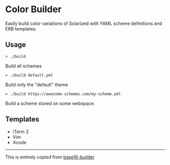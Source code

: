 # Color Builder
Easily build color variations of Solarized with YAML scheme definitions and ERB templates.

## Usage
    > ./build
Build all schemes

    > ./build default.yml
Build only the "default" theme

    > ./build https://awesome-schemes.com/my-scheme.yml
Build a scheme stored on some webspace.

## Templates
- iTerm 2
- Vim
- Xcode

---

This is entirely copied from
[base16-builder](https://github.com/chriskempson/base16-builder)
